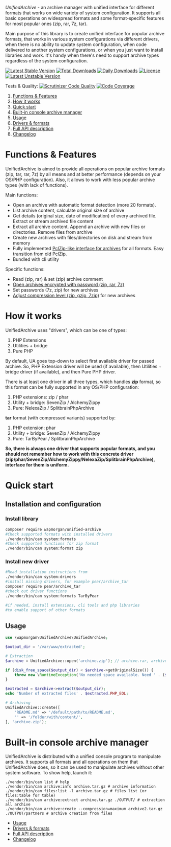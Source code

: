*UnifiedArchive* - an archive manager with unified interface for different formats that works on 
wide variety of system configuration. It supports all basic operations on widespread formats and
some format-specific features for most popular ones (zip, rar, 7z, tar).

Main purpose of this library is to create unified interface for popular archive formats, that works in
various system configurations via different drivers, when there is no ability to update system configuration, when code
delivered to another system configurations, or when you just want to install libraries and work. It's handy when there's 
need to support archive types regardless of the system configuration.

[![Latest Stable Version](https://poser.pugx.org/wapmorgan/unified-archive/v/stable)](https://packagist.org/packages/wapmorgan/unified-archive)
[![Total Downloads](https://poser.pugx.org/wapmorgan/unified-archive/downloads)](https://packagist.org/packages/wapmorgan/unified-archive)
[![Daily Downloads](https://poser.pugx.org/wapmorgan/unified-archive/d/daily)](https://packagist.org/packages/wapmorgan/unified-archive)
[![License](https://poser.pugx.org/wapmorgan/unified-archive/license)](https://packagist.org/packages/wapmorgan/unified-archive)
[![Latest Unstable Version](https://poser.pugx.org/wapmorgan/unified-archive/v/unstable)](https://packagist.org/packages/wapmorgan/unified-archive)

Tests & Quality: [![Scrutinizer Code Quality](https://scrutinizer-ci.com/g/wapmorgan/UnifiedArchive/badges/quality-score.png?b=master)](https://scrutinizer-ci.com/g/wapmorgan/UnifiedArchive/?branch=master)
[![Code Coverage](https://scrutinizer-ci.com/g/wapmorgan/UnifiedArchive/badges/coverage.png?b=master)](https://scrutinizer-ci.com/g/wapmorgan/UnifiedArchive/?branch=master)

1. [Functions & Features](#functions--features)
2. [How it works](#how-it-works)
3. [Quick start](#quick-start)
4. [Built-in console archive manager](#built-in-console-archive-manager)
5. [Usage](docs/Usage.md)
6. [Drivers & formats](docs/Drivers.md)
7. [Full API description](docs/API.md)
8. [Changelog](CHANGELOG.md)

# Functions & Features
UnifiedArchive is aimed to provide all operations on popular archive formats (zip, tar, rar, 7z) by all means and at
better performance (depends on your OS/PHP configuration). Also, it allows to work with less popular archive types
(with lack of functions).

Main functions:
- Open an archive with automatic format detection (more 20 formats).
- List archive content, calculate original size of archive
- Get details (original size, date of modification) of every archived file. Extract or stream archived file content
- Extract all archive content. Append an archive with new files or directories. Remove files from archive
- Create new archives with files/directories on disk and stream from memory
- Fully implemented [PclZip-like interface for archives](docs/API.md#UnifiedArchive--getPclZipInterface) for all formats. Easy transition from old PclZip.
- Bundled with cli utility

Specific functions:
- Read (zip, rar) & set (zip) archive comment
- [Open archives encrypted with password (zip, rar, 7z)](docs/API.md#UnifiedArchive--open)
- Set passwords (7z, zip) for new archives
- [Adjust compression level (zip, gzip, 7zip)](docs/API.md#UnifiedArchive--archiveFiles) for new archives

# How it works
UnifiedArchive uses "drivers", which can be one of types:
1. PHP Extensions
2. Utilities + bridge
3. Pure PHP

By default, UA goes top-down to select first available driver for passed archive. So, PHP Extension driver will be used (if available), then Utilities + bridge driver (if available), and then Pure PHP driver.

There is at least one driver in all three types, which handles **zip** format, so this format can be fully supported in any OS/PHP configuration:
1. PHP extensions: zip / phar 
2. Utility + bridge: SevenZip / AlchemyZippy
3. Pure: NelexaZip / SplitbrainPhpArchive

**tar** format (with compressed variants) supported by:
1. PHP extension: phar
2. Utility + bridge: SevenZip / AlchemyZippy
3. Pure: TarByPear / SplitbrainPhpArchive

**So, there is always one driver that supports popular formats, and you should not remember how to work with this concrete
driver (zip/phar/SevenZip/AlchemyZippy/NelexaZip/SplitbrainPhpArchive), interface for them is uniform.**

# Quick start

## Installation and configuration
### Install library
```sh
composer require wapmorgan/unified-archive
#Check supported formats with installed drivers
./vendor/bin/cam system:formats
#Check supported functions for zip format
./vendor/bin/cam system:format zip
```

### Install new driver
```sh
#Read installation instructions from
./vendor/bin/cam system:drivers
#install missing drivers, for example pear/archive_tar
composer require pear/archive_tar
#check out driver functions
./vendor/bin/cam system:formats TarByPear

#if needed, install extensions, cli tools and php libraries
#to enable support of other formats
```

## Usage

```php
use \wapmorgan\UnifiedArchive\UnifiedArchive;

$output_dir = '/var/www/extracted';

# Extraction
$archive = UnifiedArchive::open('archive.zip'); // archive.rar, archive.tar.bz2

if (disk_free_space($output_dir) < $archive->getOriginalSize()) {
    throw new \RuntimeException('No needed space available. Need ' . ($archive->getOriginalSize() - disk_free_space($output_dir)) . ' byte(s) more');
}

$extracted = $archive->extract($output_dir);
echo 'Number of extracted files' . $extracted.PHP_EOL;

# Archiving
UnifiedArchive::create([
    'README.md' => '/default/path/to/README.md',
    '' => '/folder/with/content/',
], 'archive.zip');
```

# Built-in console archive manager
UnifiedArchive is distributed with a unified console program to manipulate archives.
It supports all formats and all operations on them that UnifiedArchive does, so it can be used to manipulate
archives without other system software. To show help, launch it:
```shell
./vendor/bin/cam list # help
./vendor/bin/cam archive:info archive.tar.gz # archive information
./vendor/bin/cam files:list -l archive.tar.gz # files list (or files:table for table)
./vendor/bin/cam archive:extract archive.tar.gz ./OUTPUT/ # extraction all archive
./vendor/bin/cam archive:create --compression=maximum archive2.tar.gz ./OUTPUT/partners # archive creation from files
```

* [Usage](docs/Usage.md)
* [Drivers & formats](docs/Drivers.md)
* [Full API description](docs/API.md)
* [Changelog](CHANGELOG.md)
